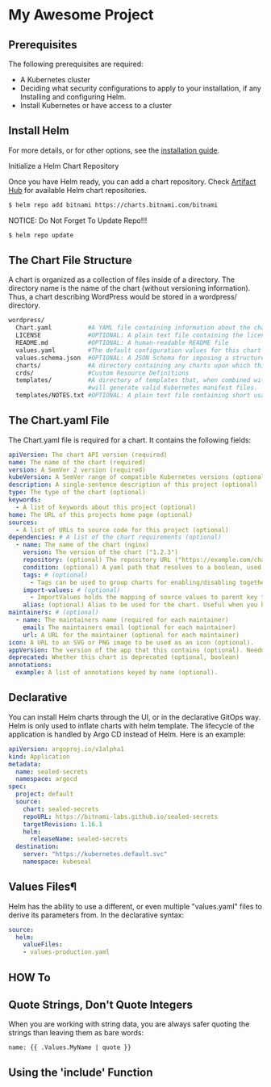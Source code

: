 # My Awesome Project

## Prerequisites

The following prerequisites are required: 
* A Kubernetes cluster
* Deciding what security configurations to apply to your installation, if any
Installing and configuring Helm.
* Install Kubernetes or have access to a cluster

## Install Helm
For more details, or for other options, see the [installation guide](https://helm.sh/docs/intro/install/).

Initialize a Helm Chart Repository

Once you have Helm ready, you can add a chart repository. Check [Artifact Hub](https://artifacthub.io/packages/search?kind=0) for available Helm chart repositories.
```bash
$ helm repo add bitnami https://charts.bitnami.com/bitnami
``````

NOTICE: Do Not Forget To Update Repo!!!

```bash
$ helm repo update  
``````
## The Chart File Structure

A chart is organized as a collection of files inside of a directory. The directory name is the name of the chart (without versioning information). Thus, a chart describing WordPress would be stored in a wordpress/ directory.
```bash
wordpress/
  Chart.yaml          #A YAML file containing information about the chart
  LICENSE             #OPTIONAL: A plain text file containing the license for the chart
  README.md           #OPTIONAL: A human-readable README file
  values.yaml         #The default configuration values for this chart
  values.schema.json  #OPTIONAL: A JSON Schema for imposing a structure on the values.yaml file
  charts/             #A directory containing any charts upon which this chart depends.
  crds/               #Custom Resource Definitions
  templates/          #A directory of templates that, when combined with values,
                      #will generate valid Kubernetes manifest files.
  templates/NOTES.txt #OPTIONAL: A plain text file containing short usage notes


```

## The Chart.yaml File

The Chart.yaml file is required for a chart. It contains the following fields:
```yaml
apiVersion: The chart API version (required)
name: The name of the chart (required)
version: A SemVer 2 version (required)
kubeVersion: A SemVer range of compatible Kubernetes versions (optional)
description: A single-sentence description of this project (optional)
type: The type of the chart (optional)
keywords:
  - A list of keywords about this project (optional)
home: The URL of this projects home page (optional)
sources:
  - A list of URLs to source code for this project (optional)
dependencies: # A list of the chart requirements (optional)
  - name: The name of the chart (nginx)
    version: The version of the chart ("1.2.3")
    repository: (optional) The repository URL ("https://example.com/charts") or alias ("@repo-name")
    condition: (optional) A yaml path that resolves to a boolean, used for enabling/disabling charts (e.g. subchart1.enabled )
    tags: # (optional)
      - Tags can be used to group charts for enabling/disabling together
    import-values: # (optional)
      - ImportValues holds the mapping of source values to parent key to be imported. Each item can be a string or pair of child/parent sublist items.
    alias: (optional) Alias to be used for the chart. Useful when you have to add the same chart multiple times
maintainers: # (optional)
  - name: The maintainers name (required for each maintainer)
    email: The maintainers email (optional for each maintainer)
    url: A URL for the maintainer (optional for each maintainer)
icon: A URL to an SVG or PNG image to be used as an icon (optional).
appVersion: The version of the app that this contains (optional). Needn't be SemVer. Quotes recommended.
deprecated: Whether this chart is deprecated (optional, boolean)
annotations:
  example: A list of annotations keyed by name (optional).
```
## Declarative

You can install Helm charts through the UI, or in the declarative GitOps way.
Helm is only used to inflate charts with helm template. The lifecycle of the application is handled by Argo CD instead of Helm. Here is an example:
```yaml
apiVersion: argoproj.io/v1alpha1
kind: Application
metadata:
  name: sealed-secrets
  namespace: argocd
spec:
  project: default
  source:
    chart: sealed-secrets
    repoURL: https://bitnami-labs.github.io/sealed-secrets
    targetRevision: 1.16.1
    helm:
      releaseName: sealed-secrets
  destination:
    server: "https://kubernetes.default.svc"
    namespace: kubeseal
```
## Values Files¶

Helm has the ability to use a different, or even multiple "values.yaml" files to derive its parameters from. 
In the declarative syntax:
```yaml
source:
  helm:
    valueFiles:
    - values-production.yaml
```


## HOW To
## Quote Strings, Don't Quote Integers
When you are working with string data, you are always safer quoting the strings than leaving them as bare words:
```helm
name: {{ .Values.MyName | quote }}
````
## Using the 'include' Function
